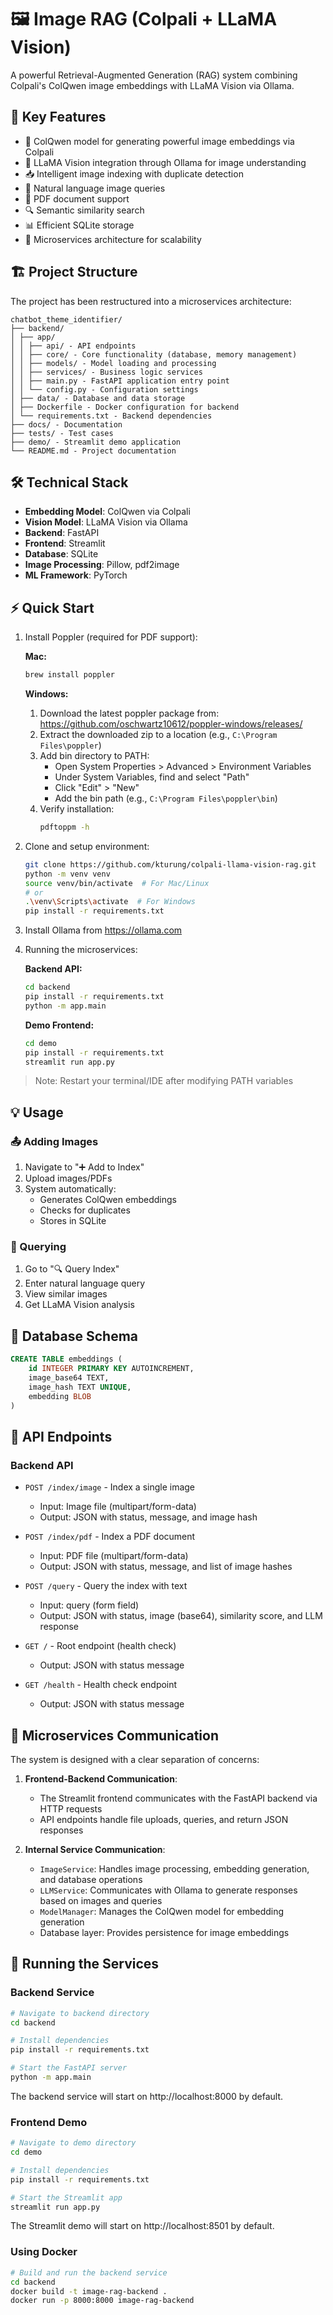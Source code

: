 # 🖼️ Image RAG (Colpali + LLaMA Vision)

A powerful Retrieval-Augmented Generation (RAG) system combining Colpali's ColQwen image embeddings with LLaMA Vision via Ollama.

## 🌟 Key Features

- 🧬 ColQwen model for generating powerful image embeddings via Colpali
- 🤖 LLaMA Vision integration through Ollama for image understanding
- 📥 Intelligent image indexing with duplicate detection
- 💬 Natural language image queries
- 📄 PDF document support
- 🔍 Semantic similarity search
- 📊 Efficient SQLite storage
- 🔄 Microservices architecture for scalability

## 🏗️ Project Structure

The project has been restructured into a microservices architecture:

```
chatbot_theme_identifier/ 
├── backend/ 
│ ├── app/ 
│ │ ├── api/ - API endpoints
│ │ ├── core/ - Core functionality (database, memory management)
│ │ ├── models/ - Model loading and processing
│ │ ├── services/ - Business logic services
│ │ ├── main.py - FastAPI application entry point
│ │ └── config.py - Configuration settings
│ ├── data/ - Database and data storage
│ ├── Dockerfile - Docker configuration for backend
│ └── requirements.txt - Backend dependencies
├── docs/ - Documentation
├── tests/ - Test cases
├── demo/ - Streamlit demo application
└── README.md - Project documentation
```

## 🛠️ Technical Stack

- **Embedding Model**: ColQwen via Colpali
- **Vision Model**: LLaMA Vision via Ollama
- **Backend**: FastAPI
- **Frontend**: Streamlit
- **Database**: SQLite
- **Image Processing**: Pillow, pdf2image
- **ML Framework**: PyTorch


## ⚡ Quick Start

1. Install Poppler (required for PDF support):

   **Mac:**
   ```bash
   brew install poppler
   ```

   **Windows:**
   1. Download the latest poppler package from: https://github.com/oschwartz10612/poppler-windows/releases/
   2. Extract the downloaded zip to a location (e.g., `C:\Program Files\poppler`)
   3. Add bin directory to PATH:
      - Open System Properties > Advanced > Environment Variables
      - Under System Variables, find and select "Path"
      - Click "Edit" > "New"
      - Add the bin path (e.g., `C:\Program Files\poppler\bin`)
   4. Verify installation:
      ```bash
      pdftoppm -h
      ```

2. Clone and setup environment:
   ```bash
   git clone https://github.com/kturung/colpali-llama-vision-rag.git
   python -m venv venv
   source venv/bin/activate  # For Mac/Linux
   # or
   .\venv\Scripts\activate  # For Windows
   pip install -r requirements.txt
   ```

3. Install Ollama from https://ollama.com

4. Running the microservices:

   **Backend API:**
   ```bash
   cd backend
   pip install -r requirements.txt
   python -m app.main
   ```

   **Demo Frontend:**
   ```bash
   cd demo
   pip install -r requirements.txt
   streamlit run app.py
   ```

> Note: Restart your terminal/IDE after modifying PATH variables


## 💡 Usage

### 📤 Adding Images
1. Navigate to "➕ Add to Index"
2. Upload images/PDFs
3. System automatically:
   - Generates ColQwen embeddings
   - Checks for duplicates
   - Stores in SQLite

### 🔎 Querying
1. Go to "🔍 Query Index"
2. Enter natural language query
3. View similar images
4. Get LLaMA Vision analysis


## 💾 Database Schema

```sql
CREATE TABLE embeddings (
    id INTEGER PRIMARY KEY AUTOINCREMENT,
    image_base64 TEXT,
    image_hash TEXT UNIQUE,
    embedding BLOB
)
```

## 🔌 API Endpoints

### Backend API

- `POST /index/image` - Index a single image
  - Input: Image file (multipart/form-data)
  - Output: JSON with status, message, and image hash

- `POST /index/pdf` - Index a PDF document
  - Input: PDF file (multipart/form-data)
  - Output: JSON with status, message, and list of image hashes

- `POST /query` - Query the index with text
  - Input: query (form field)
  - Output: JSON with status, image (base64), similarity score, and LLM response

- `GET /` - Root endpoint (health check)
  - Output: JSON with status message

- `GET /health` - Health check endpoint
  - Output: JSON with status message

## 🔄 Microservices Communication

The system is designed with a clear separation of concerns:

1. **Frontend-Backend Communication**:
   - The Streamlit frontend communicates with the FastAPI backend via HTTP requests
   - API endpoints handle file uploads, queries, and return JSON responses

2. **Internal Service Communication**:
   - `ImageService`: Handles image processing, embedding generation, and database operations
   - `LLMService`: Communicates with Ollama to generate responses based on images and queries
   - `ModelManager`: Manages the ColQwen model for embedding generation
   - Database layer: Provides persistence for image embeddings

## 🚀 Running the Services

### Backend Service

```bash
# Navigate to backend directory
cd backend

# Install dependencies
pip install -r requirements.txt

# Start the FastAPI server
python -m app.main
```

The backend service will start on http://localhost:8000 by default.

### Frontend Demo

```bash
# Navigate to demo directory
cd demo

# Install dependencies
pip install -r requirements.txt

# Start the Streamlit app
streamlit run app.py
```

The Streamlit demo will start on http://localhost:8501 by default.

### Using Docker

```bash
# Build and run the backend service
cd backend
docker build -t image-rag-backend .
docker run -p 8000:8000 image-rag-backend
```

